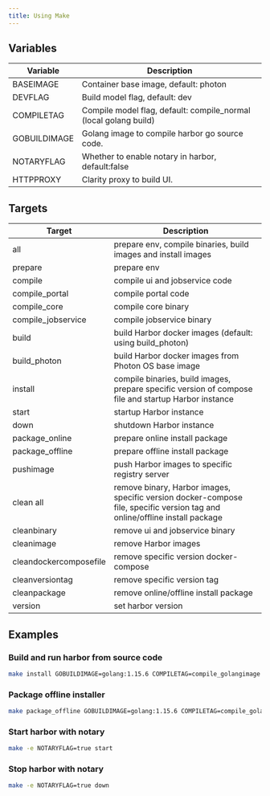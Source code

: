```yaml
---
title: Using Make
---
```


## Variables

Variable           | Description
-------------------|-------------
BASEIMAGE          | Container base image, default: photon
DEVFLAG            | Build model flag, default: dev
COMPILETAG         | Compile model flag, default: compile_normal (local golang build)
GOBUILDIMAGE       | Golang image to compile harbor go source code.
NOTARYFLAG         | Whether to enable notary in harbor, default:false
HTTPPROXY          | Clarity proxy to build UI.

## Targets

Target              | Description
--------------------|-------------
all                 | prepare env, compile binaries, build images and install images
prepare             | prepare env
compile             | compile ui and jobservice code
compile_portal      | compile portal code
compile_core        | compile core binary
compile_jobservice  | compile jobservice binary
build               | build Harbor docker images (default: using build_photon)
build_photon        | build Harbor docker images from Photon OS base image
install             | compile binaries, build images, prepare specific version of compose file and startup Harbor instance
start               | startup Harbor instance
down                | shutdown Harbor instance
package_online      | prepare online install package
package_offline     | prepare offline install package
pushimage           | push Harbor images to specific registry server
clean all           | remove binary, Harbor images, specific version docker-compose file, specific version tag and online/offline install package
cleanbinary         | remove ui and jobservice binary
cleanimage          | remove Harbor images
cleandockercomposefile  | remove specific version docker-compose
cleanversiontag     | remove specific version tag
cleanpackage        | remove online/offline install package
version				 | set harbor version

## Examples

### Build and run harbor from source code

```sh
make install GOBUILDIMAGE=golang:1.15.6 COMPILETAG=compile_golangimage NOTARYFLAG=true
```

### Package offline installer

```sh
make package_offline GOBUILDIMAGE=golang:1.15.6 COMPILETAG=compile_golangimage NOTARYFLAG=true
```

### Start harbor with notary

```sh
make -e NOTARYFLAG=true start
```

### Stop harbor with notary

```sh
make -e NOTARYFLAG=true down
```
